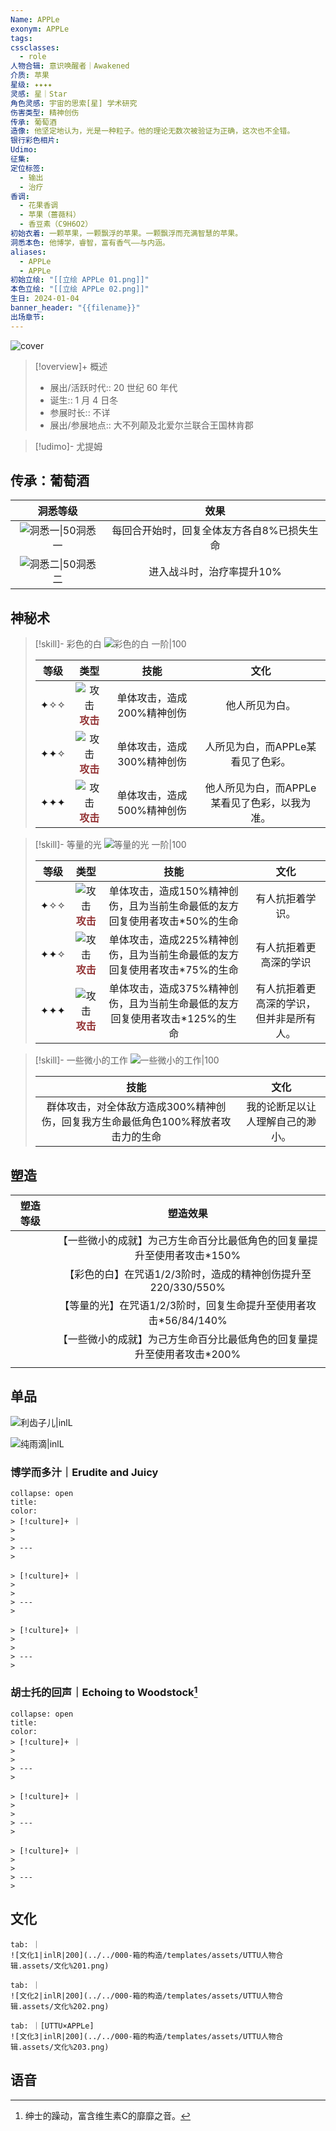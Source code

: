 ```yaml
---
Name: APPLe
exonym: APPLe
tags: 
cssclasses:
  - role
人物合辑: 意识唤醒者｜Awakened
介质: 苹果
星级: ✦✦✦✦
灵感: 星｜Star
角色灵感: 宇宙的思索[星] 学术研究
伤害类型: 精神创伤
传承: 葡萄酒
造像: 他坚定地认为，光是一种粒子。他的理论无数次被验证为正确，这次也不全错。
银行彩色相片: 
Udimo: 
征集: 
定位标签:
  - 输出
  - 治疗
香调:
  - 花果香调
  - 苹果（蔷薇科）
  - 香豆素（C9H6O2）
初始衣着: 一颗苹果，一颗飘浮的苹果。一颗飘浮而充满智慧的苹果。
洞悉本色: 他博学，睿智，富有香气——与内涵。
aliases:
  - APPLe
  - APPLe
初始立绘: "[[立绘 APPLe 01.png]]"
本色立绘: "[[立绘 APPLe 02.png]]"
生日: 2024-01-04
banner_header: "{{filename}}"
出场章节:
---
```

![cover](assets/APPLe｜APPLe.assets/立绘%20APPLe%2002.png)

> [!overview]+ 概述
> - 展出/活跃时代:: 20 世纪 60 年代
> - 诞生:: 1 月 4 日冬
> - 参展时长:: 不详
> - 展出/参展地点:: 大不列颠及北爱尔兰联合王国林肯郡

> [!udimo]- 尤提姆
> 
> 

## 传承：葡萄酒

|                           洞悉等级                           |                    效果                    |
| :----------------------------------------------------------: | :----------------------------------------: |
| ![洞悉一\|50](../../000-箱的构造/templates/assets/UTTU人物合辑.assets/图标%20洞悉Ⅰ.png)洞悉一 | 每回合开始时，回复全体友方各自8%已损失生命 |
| ![洞悉二\|50](../../000-箱的构造/templates/assets/UTTU人物合辑.assets/图标%20洞悉Ⅱ.png)洞悉二 |         进入战斗时，治疗率提升10%          |

## 神秘术

> [!skill]- 彩色的白
> ![彩色的白 一阶|100](assets/APPLe｜APPLe.assets/神秘术%20彩色的白1.png)
> 
> | 等级 |                             类型                             |            技能            |                     文化                      |
> | :--: | :----------------------------------------------------------: | :------------------------: | :-------------------------------------------: |
> | ✦✧✧  | ![攻击](../../000-箱的构造/templates/assets/UTTU人物合辑.assets/Attack.png)<b><font color="#933334">攻击</font></b> | 单体攻击，造成200%精神创伤 |                他人所见为白。                 |
> | ✦✦✧  | ![攻击](../../000-箱的构造/templates/assets/UTTU人物合辑.assets/Attack.png)<b><font color="#933334">攻击</font></b> | 单体攻击，造成300%精神创伤 |       人所见为白，而APPLe某看见了色彩。       |
> | ✦✦✦  | ![攻击](../../000-箱的构造/templates/assets/UTTU人物合辑.assets/Attack.png)<b><font color="#933334">攻击</font></b> | 单体攻击，造成500%精神创伤 | 他人所见为白，而APPLe某看见了色彩，以我为准。 |
> 

> [!skill]- 等量的光
> ![等量的光 一阶|100](assets/APPLe｜APPLe.assets/神秘术%20等量的光1.png)
> 
> | 等级 |                             类型                             |                             技能                             |                   文化                   |
> | :--: | :----------------------------------------------------------: | :----------------------------------------------------------: | :--------------------------------------: |
> | ✦✧✧  | ![攻击](../../000-箱的构造/templates/assets/UTTU人物合辑.assets/Attack.png)<b><font color="#933334">攻击</font></b> | 单体攻击，造成150%精神创伤，且为当前生命最低的友方回复使用者攻击*50%的生命 |             有人抗拒着学识。             |
> | ✦✦✧  | ![攻击](../../000-箱的构造/templates/assets/UTTU人物合辑.assets/Attack.png)<b><font color="#933334">攻击</font></b> | 单体攻击，造成225%精神创伤，且为当前生命最低的友方回复使用者攻击*75%的生命 |          有人抗拒着更高深的学识          |
> | ✦✦✦  | ![攻击](../../000-箱的构造/templates/assets/UTTU人物合辑.assets/Attack.png)<b><font color="#933334">攻击</font></b> | 单体攻击，造成375%精神创伤，且为当前生命最低的友方回复使用者攻击*125%的生命 | 有人抗拒着更高深的学识，但并非是所有人。 |
> 

> [!skill]- 一些微小的工作
> ![一些微小的工作|100](assets/APPLe｜APPLe.assets/至终的仪式%20一些微小的工作.png)
> 
> |                             技能                             |               文化               |
> | :----------------------------------------------------------: | :------------------------------: |
> | 群体攻击，对全体敌方造成300%精神创伤，回复我方生命最低角色100%释放者攻击力的生命 | 我的论断足以让人理解自己的渺小。 |
> 

## 塑造

| 塑造等级 |                           塑造效果                           |
| :------: | :----------------------------------------------------------: |
|          | 【一些微小的成就】为己方生命百分比最低角色的回复量提升至使用者攻击*150% |
|          | 【彩色的白】在咒语1/2/3阶时，造成的精神创伤提升至220/330/550% |
|          | 【等量的光】在咒语1/2/3阶时，回复生命提升至使用者攻击*56/84/140% |
|          | 【一些微小的成就】为己方生命百分比最低角色的回复量提升至使用者攻击*200% |
|          |                                                              |


## 单品

![利齿子儿|inlL](../../000-箱的构造/templates/assets/UTTU人物合辑.assets/货币%20利齿子儿.png)

![纯雨滴|inlL](../../000-箱的构造/templates/assets/UTTU人物合辑.assets/货币%20纯雨滴.png)

### 博学而多汁｜Erudite and Juicy

````ad-flex
collapse: open
title: 
color: 
> [!culture]+ ｜
> 
> 
> ---
> 

> [!culture]+ ｜
> 
> 
> ---
> 

> [!culture]+ ｜
> 
> 
> ---
> 
````

### 胡士托的回声｜Echoing to Woodstock[^1]

````ad-flex
collapse: open
title: 
color: 
> [!culture]+ ｜
> 
> 
> ---
> 

> [!culture]+ ｜
> 
> 
> ---
> 

> [!culture]+ ｜
> 
> 
> ---
> 
````

## 文化

````tabs
tab: ｜
![文化1|inlR|200](../../000-箱的构造/templates/assets/UTTU人物合辑.assets/文化%201.png)

tab: ｜
![文化2|inlR|200](../../000-箱的构造/templates/assets/UTTU人物合辑.assets/文化%202.png)

tab: ｜[UTTU×APPLe]
![文化3|inlR|200](../../000-箱的构造/templates/assets/UTTU人物合辑.assets/文化%203.png)

````

## 语音

[^1]: 绅士的躁动，富含维生素C的靡靡之音。